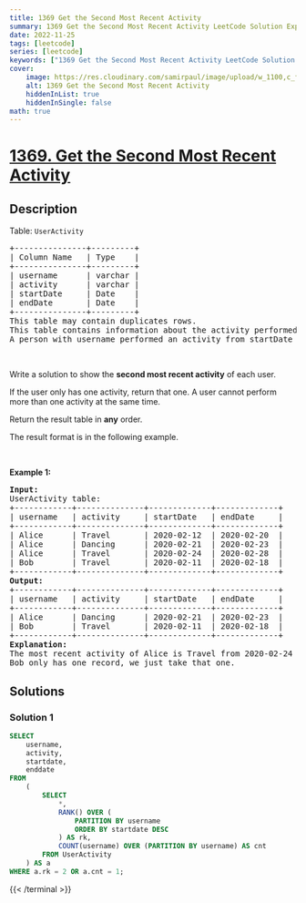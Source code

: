 ```yaml
---
title: 1369 Get the Second Most Recent Activity
summary: 1369 Get the Second Most Recent Activity LeetCode Solution Explained
date: 2022-11-25
tags: [leetcode]
series: [leetcode]
keywords: ["1369 Get the Second Most Recent Activity LeetCode Solution Explained in all languages", "1369 Get the Second Most Recent Activity", "LeetCode", "leetcode solution in Python3 C++ Java Go PHP Ruby Swift TypeScript Rust C# JavaScript C", "GeeksforGeeks", "InterviewBit", "Coding Ninjas", "HackerRank", "HackerEarth", "CodeChef", "TopCoder", "AlgoExpert", "freeCodeCamp", "Codeforces", "GitHub", "AtCoder", "Samir Paul"]
cover:
    image: https://res.cloudinary.com/samirpaul/image/upload/w_1100,c_fit,co_rgb:FFFFFF,l_text:Arial_75_bold:1369 Get the Second Most Recent Activity - Solution Explained/problem-solving.webp
    alt: 1369 Get the Second Most Recent Activity
    hiddenInList: true
    hiddenInSingle: false
math: true
---
```



# [1369. Get the Second Most Recent Activity](https://leetcode.com/problems/get-the-second-most-recent-activity)


## Description

<p>Table: <code>UserActivity</code></p>

<pre>
+---------------+---------+
| Column Name   | Type    |
+---------------+---------+
| username      | varchar |
| activity      | varchar |
| startDate     | Date    |
| endDate       | Date    |
+---------------+---------+
This table may contain duplicates rows.
This table contains information about the activity performed by each user in a period of time.
A person with username performed an activity from startDate to endDate.
</pre>

<p>&nbsp;</p>

<p>Write a solution to show the <strong>second most recent activity</strong> of each user.</p>

<p>If the user only has one activity, return that one. A user cannot perform more than one activity at the same time.</p>

<p>Return the result table in <strong>any</strong> order.</p>

<p>The result format is in the following example.</p>

<p>&nbsp;</p>
<p><strong class="example">Example 1:</strong></p>

<pre>
<strong>Input:</strong> 
UserActivity table:
+------------+--------------+-------------+-------------+
| username   | activity     | startDate   | endDate     |
+------------+--------------+-------------+-------------+
| Alice      | Travel       | 2020-02-12  | 2020-02-20  |
| Alice      | Dancing      | 2020-02-21  | 2020-02-23  |
| Alice      | Travel       | 2020-02-24  | 2020-02-28  |
| Bob        | Travel       | 2020-02-11  | 2020-02-18  |
+------------+--------------+-------------+-------------+
<strong>Output:</strong> 
+------------+--------------+-------------+-------------+
| username   | activity     | startDate   | endDate     |
+------------+--------------+-------------+-------------+
| Alice      | Dancing      | 2020-02-21  | 2020-02-23  |
| Bob        | Travel       | 2020-02-11  | 2020-02-18  |
+------------+--------------+-------------+-------------+
<strong>Explanation:</strong> 
The most recent activity of Alice is Travel from 2020-02-24 to 2020-02-28, before that she was dancing from 2020-02-21 to 2020-02-23.
Bob only has one record, we just take that one.
</pre>

## Solutions

### Solution 1

<!-- tabs:start -->

```sql
SELECT
    username,
    activity,
    startdate,
    enddate
FROM
    (
        SELECT
            *,
            RANK() OVER (
                PARTITION BY username
                ORDER BY startdate DESC
            ) AS rk,
            COUNT(username) OVER (PARTITION BY username) AS cnt
        FROM UserActivity
    ) AS a
WHERE a.rk = 2 OR a.cnt = 1;
```
{{< /terminal >}}

<!-- tabs:end -->

<!-- end -->
